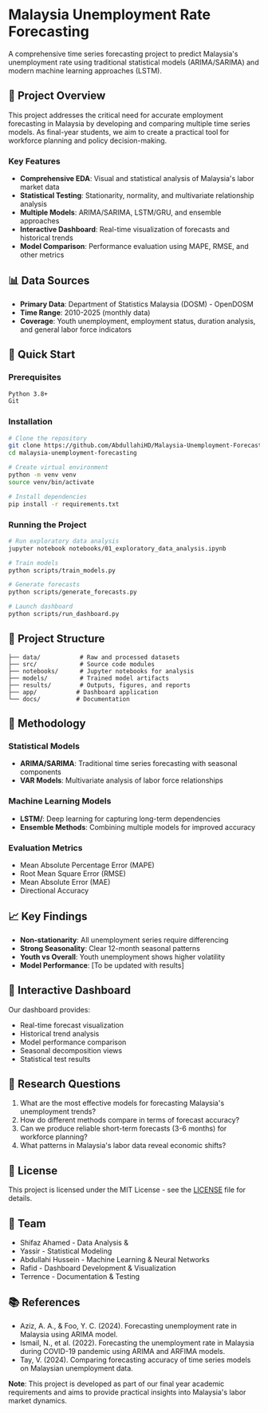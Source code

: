 # Malaysia Unemployment Rate Forecasting

A comprehensive time series forecasting project to predict Malaysia's unemployment rate using traditional statistical models (ARIMA/SARIMA) and modern machine learning approaches (LSTM).

## 🎯 Project Overview

This project addresses the critical need for accurate employment forecasting in Malaysia by developing and comparing multiple time series models. As final-year students, we aim to create a practical tool for workforce planning and policy decision-making.

### Key Features
- **Comprehensive EDA**: Visual and statistical analysis of Malaysia's labor market data
- **Statistical Testing**: Stationarity, normality, and multivariate relationship analysis
- **Multiple Models**: ARIMA/SARIMA, LSTM/GRU, and ensemble approaches
- **Interactive Dashboard**: Real-time visualization of forecasts and historical trends
- **Model Comparison**: Performance evaluation using MAPE, RMSE, and other metrics

## 📊 Data Sources

- **Primary Data**: Department of Statistics Malaysia (DOSM) - OpenDOSM
- **Time Range**: 2010-2025 (monthly data)
- **Coverage**: Youth unemployment, employment status, duration analysis, and general labor force indicators

## 🚀 Quick Start

### Prerequisites
```bash
Python 3.8+
Git
```

### Installation
```bash
# Clone the repository
git clone https://github.com/AbdullahiHD/Malaysia-Unemployment-Forecasting.git
cd malaysia-unemployment-forecasting

# Create virtual environment
python -m venv venv
source venv/bin/activate  

# Install dependencies
pip install -r requirements.txt

```

### Running the Project
```bash
# Run exploratory data analysis
jupyter notebook notebooks/01_exploratory_data_analysis.ipynb

# Train models
python scripts/train_models.py

# Generate forecasts
python scripts/generate_forecasts.py

# Launch dashboard
python scripts/run_dashboard.py
```

## 📁 Project Structure

```
├── data/           # Raw and processed datasets
├── src/            # Source code modules
├── notebooks/      # Jupyter notebooks for analysis
├── models/         # Trained model artifacts
├── results/        # Outputs, figures, and reports
├── app/           # Dashboard application
└── docs/          # Documentation
```

## 🔬 Methodology

### Statistical Models
- **ARIMA/SARIMA**: Traditional time series forecasting with seasonal components
- **VAR Models**: Multivariate analysis of labor force relationships

### Machine Learning Models
- **LSTM/**: Deep learning for capturing long-term dependencies
- **Ensemble Methods**: Combining multiple models for improved accuracy

### Evaluation Metrics
- Mean Absolute Percentage Error (MAPE)
- Root Mean Square Error (RMSE)
- Mean Absolute Error (MAE)
- Directional Accuracy

## 📈 Key Findings

- **Non-stationarity**: All unemployment series require differencing
- **Strong Seasonality**: Clear 12-month seasonal patterns
- **Youth vs Overall**: Youth unemployment shows higher volatility
- **Model Performance**: [To be updated with results]

## 🎪 Interactive Dashboard

Our dashboard provides:
- Real-time forecast visualization
- Historical trend analysis
- Model performance comparison
- Seasonal decomposition views
- Statistical test results

## 📝 Research Questions

1. What are the most effective models for forecasting Malaysia's unemployment trends?
2. How do different methods compare in terms of forecast accuracy?
3. Can we produce reliable short-term forecasts (3-6 months) for workforce planning?
4. What patterns in Malaysia's labor data reveal economic shifts?


## 📄 License

This project is licensed under the MIT License - see the [LICENSE](LICENSE) file for details.

## 👥 Team

- Shifaz Ahamed - Data Analysis & 
- Yassir - Statistical Modeling
- Abdullahi Hussein - Machine Learning & Neural Networks
- Rafid - Dashboard Development & Visualization
- Terrence - Documentation & Testing

## 📚 References

- Aziz, A. A., & Foo, Y. C. (2024). Forecasting unemployment rate in Malaysia using ARIMA model.
- Ismail, N., et al. (2022). Forecasting the unemployment rate in Malaysia during COVID-19 pandemic using ARIMA and ARFIMA models.
- Tay, V. (2024). Comparing forecasting accuracy of time series models on Malaysian unemployment data.


**Note**: This project is developed as part of our final year academic requirements and aims to provide practical insights into Malaysia's labor market dynamics.

